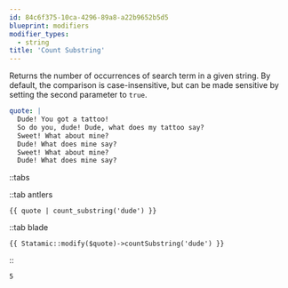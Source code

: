 ```yaml
---
id: 84c6f375-10ca-4296-89a8-a22b9652b5d5
blueprint: modifiers
modifier_types:
  - string
title: 'Count Substring'
---
```

Returns the number of occurrences of search term in a given string. By default,
the comparison is case-insensitive, but can be made sensitive by setting the second parameter to `true`.

```yaml
quote: |
  Dude! You got a tattoo!
  So do you, dude! Dude, what does my tattoo say?
  Sweet! What about mine?
  Dude! What does mine say?
  Sweet! What about mine?
  Dude! What does mine say?
```

::tabs

::tab antlers
```antlers
{{ quote | count_substring('dude') }}
```
::tab blade
```blade
{{ Statamic::modify($quote)->countSubstring('dude') }}
```
::

```html
5
```


